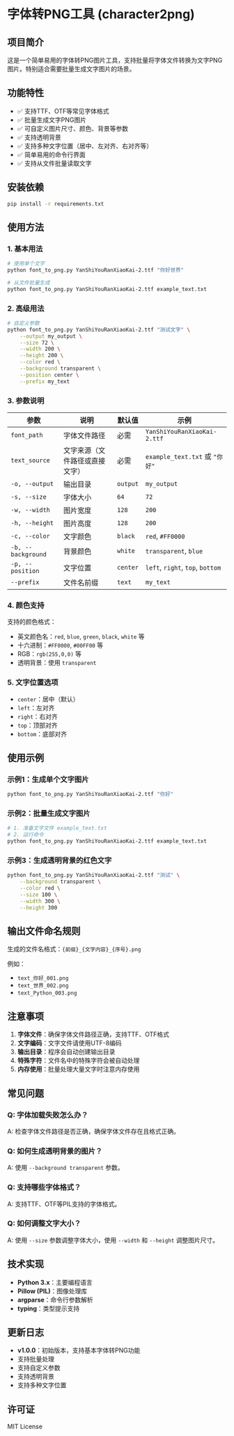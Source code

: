 # 字体转PNG工具 (character2png)

## 项目简介
这是一个简单易用的字体转PNG图片工具，支持批量将字体文件转换为文字PNG图片。特别适合需要批量生成文字图片的场景。

## 功能特性
- ✅ 支持TTF、OTF等常见字体格式
- ✅ 批量生成文字PNG图片
- ✅ 可自定义图片尺寸、颜色、背景等参数
- ✅ 支持透明背景
- ✅ 支持多种文字位置（居中、左对齐、右对齐等）
- ✅ 简单易用的命令行界面
- ✅ 支持从文件批量读取文字

## 安装依赖

```bash
pip install -r requirements.txt
```

## 使用方法

### 1. 基本用法

```bash
# 使用单个文字
python font_to_png.py YanShiYouRanXiaoKai-2.ttf "你好世界"

# 从文件批量生成
python font_to_png.py YanShiYouRanXiaoKai-2.ttf example_text.txt
```

### 2. 高级用法

```bash
# 自定义参数
python font_to_png.py YanShiYouRanXiaoKai-2.ttf "测试文字" \
    --output my_output \
    --size 72 \
    --width 200 \
    --height 200 \
    --color red \
    --background transparent \
    --position center \
    --prefix my_text
```

### 3. 参数说明

| 参数 | 说明 | 默认值 | 示例 |
|------|------|--------|------|
| `font_path` | 字体文件路径 | 必需 | `YanShiYouRanXiaoKai-2.ttf` |
| `text_source` | 文字来源（文件路径或直接文字） | 必需 | `example_text.txt` 或 `"你好"` |
| `-o, --output` | 输出目录 | `output` | `my_output` |
| `-s, --size` | 字体大小 | `64` | `72` |
| `-w, --width` | 图片宽度 | `128` | `200` |
| `-h, --height` | 图片高度 | `128` | `200` |
| `-c, --color` | 文字颜色 | `black` | `red`, `#FF0000` |
| `-b, --background` | 背景颜色 | `white` | `transparent`, `blue` |
| `-p, --position` | 文字位置 | `center` | `left`, `right`, `top`, `bottom` |
| `--prefix` | 文件名前缀 | `text` | `my_text` |

### 4. 颜色支持

支持的颜色格式：
- 英文颜色名：`red`, `blue`, `green`, `black`, `white` 等
- 十六进制：`#FF0000`, `#00FF00` 等
- RGB：`rgb(255,0,0)` 等
- 透明背景：使用 `transparent`

### 5. 文字位置选项

- `center`：居中（默认）
- `left`：左对齐
- `right`：右对齐
- `top`：顶部对齐
- `bottom`：底部对齐

## 使用示例

### 示例1：生成单个文字图片
```bash
python font_to_png.py YanShiYouRanXiaoKai-2.ttf "你好"
```

### 示例2：批量生成文字图片
```bash
# 1. 准备文字文件 example_text.txt
# 2. 运行命令
python font_to_png.py YanShiYouRanXiaoKai-2.ttf example_text.txt
```

### 示例3：生成透明背景的红色文字
```bash
python font_to_png.py YanShiYouRanXiaoKai-2.ttf "测试" \
    --background transparent \
    --color red \
    --size 100 \
    --width 300 \
    --height 300
```

## 输出文件命名规则

生成的文件名格式：`{前缀}_{文字内容}_{序号}.png`

例如：
- `text_你好_001.png`
- `text_世界_002.png`
- `text_Python_003.png`

## 注意事项

1. **字体文件**：确保字体文件路径正确，支持TTF、OTF格式
2. **文字编码**：文字文件请使用UTF-8编码
3. **输出目录**：程序会自动创建输出目录
4. **特殊字符**：文件名中的特殊字符会被自动处理
5. **内存使用**：批量处理大量文字时注意内存使用

## 常见问题

### Q: 字体加载失败怎么办？
A: 检查字体文件路径是否正确，确保字体文件存在且格式正确。

### Q: 如何生成透明背景的图片？
A: 使用 `--background transparent` 参数。

### Q: 支持哪些字体格式？
A: 支持TTF、OTF等PIL支持的字体格式。

### Q: 如何调整文字大小？
A: 使用 `--size` 参数调整字体大小，使用 `--width` 和 `--height` 调整图片尺寸。

## 技术实现

- **Python 3.x**：主要编程语言
- **Pillow (PIL)**：图像处理库
- **argparse**：命令行参数解析
- **typing**：类型提示支持

## 更新日志

- **v1.0.0**：初始版本，支持基本字体转PNG功能
- 支持批量处理
- 支持自定义参数
- 支持透明背景
- 支持多种文字位置

## 许可证

MIT License
